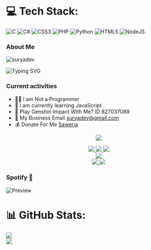 # 💻 Tech Stack:
![C](https://img.shields.io/badge/c-%2300599C.svg?style=for-the-badge&logo=c&logoColor=white) ![C#](https://img.shields.io/badge/c%23-%23239120.svg?style=for-the-badge&logo=csharp&logoColor=white) ![CSS3](https://img.shields.io/badge/css3-%231572B6.svg?style=for-the-badge&logo=css3&logoColor=white) ![PHP](https://img.shields.io/badge/php-%23777BB4.svg?style=for-the-badge&logo=php&logoColor=white) ![Python](https://img.shields.io/badge/python-3670A0?style=for-the-badge&logo=python&logoColor=ffdd54) ![HTML5](https://img.shields.io/badge/html5-%23E34F26.svg?style=for-the-badge&logo=html5&logoColor=white) ![NodeJS](https://img.shields.io/badge/node.js-6DA55F?style=for-the-badge&logo=node.js&logoColor=white)

### About Me
![suryadev](https://github.com/user-attachments/assets/be6263c5-70a3-4aec-b359-3d6f464da707)

<img
        src="https://readme-typing-svg.herokuapp.com?font=ShadowsIntoLightsize=50&duration=5500&color=f70787&background=FF673200&center=true&vCenter=true&lines=HALO+NAMA+SAYA+SURYA;SAYA+DARI+LAMPUNG+SELATAN;KEC.+WAY+SULAN;SAYA+ADALAH+DEVELOPER;BOT+WHATSAPP😊"
            alt="Typing SVG"
        />
    </a>
</p>
</div>

### Current activities 
- 👨‍💻 I am Not a Programmer
- 🌱 I am currently learning JavaScript
- 🎯 Play Genshin Impact With Me? ID 827037089
- 📧 My Business Email suryadev@gmail.com
- 💰 Donate For Me [Saweria](https://github.com/Shsuryaresz/QRIS---SATU-UNTUK-SEMUA.git) 
<p align="center"><img src="https://count.getloli.com/get/@Vyl-SuryaDev-github-readme?theme=rule34" /></p>
<p align="center">
  <a href="https://instagram.com/surya_dev.id"><img src="https://img.shields.io/badge/Instagram-E4405F?style=for-the-badge&logo=instagram&logoColor=white"/> 
  <a href="https://wa.me/6283172318612"><img src="https://img.shields.io/badge/WhatsApp-25D366?style=for-the-badge&logo=whatsapp&logoColor=white" />
  <a href="https://t.me/VyLSuryaDev"><img src="https://img.shields.io/badge/Telegram-%230088cc.svg?&style=for-the-badge&logo=telegram&logoColor=white" /> <br>
  <a href="https://youtube.com/c/Suryaa-Md"><img src="Surya -ff0000?style=for-the-badge&logo=youtube&logoColor=ff0000&link=https://youtube.com/@Suryaa-Md" /><br>
  <a href="https://github.com/VyL-SuryaDev"><img src="https://img.shields.io/badge/-GitHub-black?style=flat-square&logo=github" /> 
  <a href="https://youtube.com/channel/UCl77jQD3Fp__z1oRxm-fA"><img src="https://img.shields.io/youtube/channel/subscribers/UCl77jQD3nSFp__z1oRxm-fA?style=social" /> <br>
  <a name=VyL-SuryaDev&label=VIEWS&style=flat-square&color=orange" />
</p>

### Spotify 🔭
![Preview](https://tthn.pythonanywhere.com?spin=true&scan=true&eq_color=rainbow&theme=dark)

# 📊 GitHub Stats:
![](https://github-readme-stats.vercel.app/api?username=VyL-SuryaDev&theme=ocean_dark&hide_border=false&include_all_commits=false&count_private=false)<br/>
![](https://nirzak-streak-stats.vercel.app/?user=VyL-SuryaDev&theme=ocean_dark&hide_border=false)<br/>

